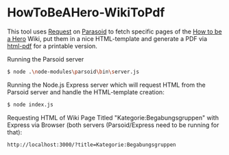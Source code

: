 # HowToBeAHero-WikiToPdf

This tool uses [Request](https://github.com/request/request) on [Parasoid](https://www.mediawiki.org/wiki/Parsoid) to fetch specific pages of the [How to be a Hero](https://howtobeahero.de/index.php?title=Hauptseite) Wiki, put them in a nice HTML-template and generate a PDF via [html-pdf](https://www.npmjs.com/package/html-pdf) for a printable version.

Running the Parsoid server
```sh
$ node .\node-modules\parsoid\bin\server.js
```
Running the Node.js Express server which will request HTML from the Parsoid server and handle the HTML-template creation:
```sh
$ node index.js
```
Requesting HTML of Wiki Page Titled "Kategorie:Begabungsgruppen" with Express via Browser (both servers (Parsoid/Express need to be running for that):
```sh
http://localhost:3000/?title=Kategorie:Begabungsgruppen
```